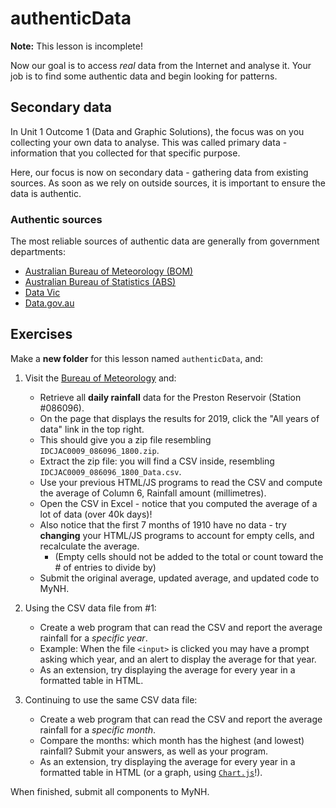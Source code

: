 # authenticData

**Note:** This lesson is incomplete!

Now our goal is to access *real* data from the Internet and analyse it.
Your job is to find some authentic data and begin looking for patterns.

## Secondary data

In Unit 1 Outcome 1 (Data and Graphic Solutions), the focus was on you collecting your own data to analyse.
This was called primary data - information that you collected for that specific purpose.

Here, our focus is now on secondary data - gathering data from existing sources.
As soon as we rely on outside sources, it is important to ensure the data is authentic.

### Authentic sources

The most reliable sources of authentic data are generally from government departments:

- [Australian Bureau of Meteorology (BOM)](http://www.bom.gov.au/climate/data/)
- [Australian Bureau of Statistics (ABS)](https://www.abs.gov.au/)
- [Data Vic](https://data.vic.gov.au/)
- [Data.gov.au](https://data.gov.au/)

## Exercises

Make a **new folder** for this lesson named `authenticData`, and:

1. Visit the [Bureau of Meteorology](http://www.bom.gov.au/climate/data/) and:

    - Retrieve all **daily rainfall** data for the Preston Reservoir (Station #086096).
    - On the page that displays the results for 2019, click the "All years of data" link in the top right.
    - This should give you a zip file resembling `IDCJAC0009_086096_1800.zip`.
    - Extract the zip file: you will find a CSV inside, resembling `IDCJAC0009_086096_1800_Data.csv`.
    - Use your previous HTML/JS programs to read the CSV and compute the average of Column 6, Rainfall amount (millimetres).
    - Open the CSV in Excel - notice that you computed the average of a lot of data (over 40k days)!
    - Also notice that the first 7 months of 1910 have no data - try **changing** your HTML/JS programs to account for empty cells, and recalculate the average.
        - (Empty cells should not be added to the total or count toward the # of entries to divide by)
    - Submit the original average, updated average, and updated code to MyNH.

2. Using the CSV data file from #1:

    - Create a web program that can read the CSV and report the average rainfall for a *specific year*.
    - Example: When the file `<input>` is clicked you may have a prompt asking which year, and an alert to display the average for that year.
    - As an extension, try displaying the average for every year in a formatted table in HTML.

3. Continuing to use the same CSV data file:

    - Create a web program that can read the CSV and report the average rainfall for a *specific month*.
    - Compare the months: which month has the highest (and lowest) rainfall? Submit your answers, as well as your program.
    - As an extension, try displaying the average for every year in a formatted table in HTML (or a graph, using [`Chart.js`](https://www.chartjs.org/)!).

When finished, submit all components to MyNH.

